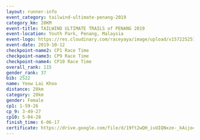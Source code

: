 ```yaml
---
layout: runner-info 
event_category: tailwind-ultimate-penang-2019 
category_km: 20KM 
event-title: TAILWIND ULTIMATE TRAILS of PENANG 2019 
event-location: Youth Park, Penang, Malaysia 
event-logo: https://res.cloudinary.com/raceyaya/image/upload/v1572252513/logo/utop-2019_h9tzys.jpg 
event-date: 2019-10-12 
checkpoint-name2: CP1 Race Time 
checkpoint-name3: CP9 Race Time 
checkpoint-name4: CP10 Race Time 
overall_rank: 115
gender_rank: 37
bib: 2522
name: Yeow Lai Khoo
distance: 20km
category: 20km
gender: Female
cp1: 1-59-26
cp_9: 3-49-27
cp10: 5-04-28
finish_time: 6-06-17
certificate: https://drive.google.com/file/d/19ft2wQH_ivUIQNxze-_kAijocja5zNjA/view?usp=sharing
---
```

